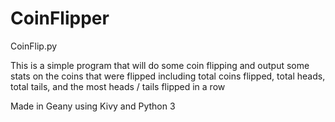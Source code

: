 # CoinFlipper


 CoinFlip.py

 This is a simple program that will do some coin flipping
 and output some stats on the coins that were flipped
 including total coins flipped, total heads, total tails,
 and the most heads / tails flipped in a row

 Made in Geany using Kivy and Python 3
